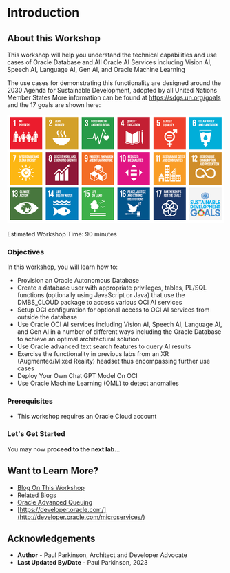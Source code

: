 # Introduction

## About this Workshop

This workshop will help you understand the technical capabilities and use cases of Oracle Database and All Oracle AI Services
 including Vision AI, Speech AI, Language AI, Gen AI, and Oracle Machine Learning

The use cases for demonstrating this functionality are designed around 
the 2030 Agenda for Sustainable Development, adopted by all United Nations Member States
 More information can be found at https://sdgs.un.org/goals and the 17 goals are shown here:

![sustainability goals](./images/un-sustainabilitygoals.png "UN sustainability goals")

Estimated Workshop Time: 90 minutes

### Objectives

In this workshop, you will learn how to:
* Provision an Oracle Autonomous Database
* Create a database user with appropriate privileges, tables, PL/SQL functions (optionally using JavaScript or Java) that use the DMBS_CLOUD package to access various OCI AI services
* Setup OCI configuration for optional access to OCI AI services from outside the database
* Use Oracle OCI AI services including Vision AI, Speech AI, Language AI, and Gen AI in a number of different ways including the Oracle Database to achieve an optimal architectural solution
* Use Oracle advanced text search features to query AI results
* Exercise the functionality in previous labs from an XR (Augmented/Mixed Reality) headset thus encompassing further use cases
* Deploy Your Own Chat GPT Model On OCI
* Use Oracle Machine Learning (OML) to detect anomalies

### Prerequisites

- This workshop requires an Oracle Cloud account

### Let's Get Started

You may now **proceed to the next lab.**..

## Want to Learn More?

* [Blog On This Workshop](https://dzone.com/articles/simplify-microservice-transactions-with-oracle-dat)
* [Related Blogs](https://dzone.com/users/4571557/paulparkinson.html)
* [Oracle Advanced Queuing](https://docs.oracle.com/en/database/oracle/oracle-database/19/adque/aq-introduction.html)
* [https://developer.oracle.com/](http://developer.oracle.com/microservices/)

## Acknowledgements

* **Author** - Paul Parkinson, Architect and Developer Advocate
* **Last Updated By/Date** - Paul Parkinson, 2023
